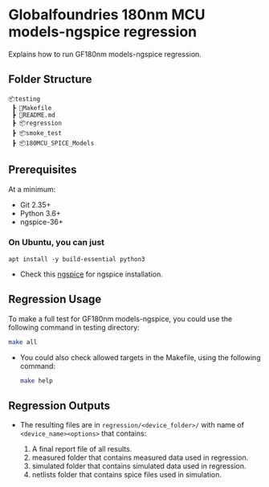 # Globalfoundries 180nm MCU models-ngspice regression

Explains how to run GF180nm models-ngspice regression.

## Folder Structure

```text
📦testing
 ┣ 📜Makefile
 ┣ 📜README.md
 ┣ 📦regression
 ┣ 📦smoke_test
 ┣ 📦180MCU_SPICE_Models
 ```

## Prerequisites

At a minimum:

- Git 2.35+
- Python 3.6+
- ngspice-36+

### On Ubuntu, you can just

`apt install -y build-essential python3`

- Check this [ngspice](http://ngspice.sourceforge.net/download.html) for ngspice installation.

## Regression Usage

To make a full test for GF180nm models-ngspice, you could use the following command in testing directory:

```bash
make all
```

- You could also check allowed targets in the Makefile, using the following command:

    ```bash
    make help
    ```

## **Regression Outputs**

- The resulting files are in `regression/<device_folder>/` with name of `<device_name><options>` that contains:

    1. A final report file of all results.
    2. measured folder that contains measured data used in regression.
    3. simulated folder that contains simulated data used in regression.
    4. netlists folder that contains spice files used in simulation.
